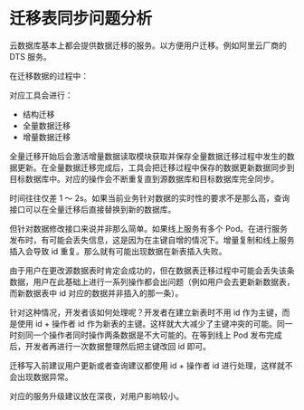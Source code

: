 # 迁移表同步问题分析

云数据库基本上都会提供数据迁移的服务。以方便用户迁移。例如阿里云厂商的 DTS 服务。

在迁移数据的过程中：

对应工具会进行：
- 结构迁移
- 全量数据迁移
- 增量数据迁移

全量迁移开始后会激活增量数据读取模块获取并保存全量数据迁移过程中发生的数据更新。在全量数据迁移完成后，工具会把迁移过程中保存的数据更新数据同步到目标数据库中。对应的操作会不断重复直到源数据库和目标数据库完全同步。

时间往往仅差 1 ～ 2s。如果当前业务针对数据的实时性的要求不是那么高，查询接口可以在全量迁移后直接替换到新的数据库。

但针对数据修改接口来说并非那么简单。如果线上服务有多个 Pod。在进行服务发布时，有可能会丢失信息，这是因为在主键自增的情况下。增量复制和线上服务插入会导致 id 重复。那么就有可能出现数据在新表插入失败。

由于用户在更改源数据表时肯定会成功的，但在数据表迁移过程中可能会丢失该条数据，用户在此基础上进行一系列操作都会出问题（例如用户会去更新新数据表，而新数据表中 id 对应的数据并非插入的那一条）。

针对这种情况，开发者该如何处理呢？开发者在建立新表时不用 id 作为主键，而是使用 id + 操作者 id 作为新表的主键。这样就大大减少了主键冲突的可能。同一时刻同一个操作者同时操作两条数据是不大可能的。在等到线上 Pod 发布完成后，开发者再进行一次数据整理然后把主键改回 id 即可。

迁移写入前建议用户更新或者查询建议都使用 id + 操作者 id 进行处理，这样就不会出现数据异常。

对应的服务升级建议放在深夜，对用户影响较小。




